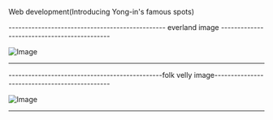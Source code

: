 Web development(Introducing Yong-in's famous spots)

------------------------------------------------ everland image --------------------------------------------

![Image](https://github.com/user-attachments/assets/e6663193-ccd2-4fb7-a600-bdaae335e685)

-------------------------------------------------------------------------------------------------------------

-----------------------------------------------folk velly image----------------------------------------------

![Image](https://github.com/user-attachments/assets/67ea1d35-d565-4c7b-a898-9efc5bc53f95)

-------------------------------------------------------------------------------------------------------------
